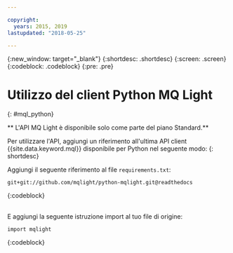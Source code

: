 ```yaml
---

copyright:
  years: 2015, 2019
lastupdated: "2018-05-25"

---
```


{:new_window: target="_blank"}
{:shortdesc: .shortdesc}
{:screen: .screen}
{:codeblock: .codeblock}
{:pre: .pre}

<!-- 14/11/18: info moved to eventstreams099.md, moved because of doc app changes -->
# Utilizzo del client Python MQ Light
{: #mql_python}

** L'API MQ Light è disponibile solo come parte del piano Standard.**
<br/>

Per utilizzare l'API, aggiungi un riferimento all'ultima API client {{site.data.keyword.mql}} disponibile per Python nel seguente modo:
{: shortdesc}

Aggiungi il seguente riferimento al file
<code>requirements.txt</code>:

```
git+git://github.com/mqlight/python-mqlight.git@readthedocs
```
{:codeblock}

<br>
E aggiungi la seguente istruzione import al tuo file di origine:

```
import mqlight
```
{:codeblock}

<!-- Comment from Andrew
Instructions for getting started, with links for more info
Simple send source and receive source in-line

-->

